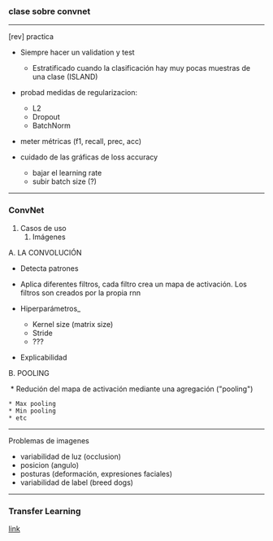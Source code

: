 ### clase sobre convnet

----

[rev] practica

* Siempre hacer un validation y test
  * Estratificado cuando la clasificación hay muy pocas muestras de una clase (ISLAND)

* probad medidas de regularizacion:
  * L2
  * Dropout
  * BatchNorm
* meter métricas (f1, recall, prec, acc)
* cuidado de las gráficas de loss accuracy
  * bajar el learning rate
  * subir batch size (?)

----

### ConvNet

1. Casos de uso
   1. Imágenes

A. LA CONVOLUCIÓN

* Detecta patrones

* Aplica diferentes filtros, cada filtro crea un mapa de activación. Los filtros son creados por la propia rnn

* Hiperparámetros_
  * Kernel size (matrix size)
  * Stride
  * ???
* Explicabilidad



B. POOLING

​	* Redución del mapa de activación mediante una agregación ("pooling")

	* Max pooling
	* Min pooling 
	* etc



---

Problemas de imagenes

* variabilidad de luz (occlusion)
* posicion (angulo)
* posturas (deformación, expresiones faciales)
* variabilidad de label (breed dogs)

---

### Transfer Learning



[link](!)


